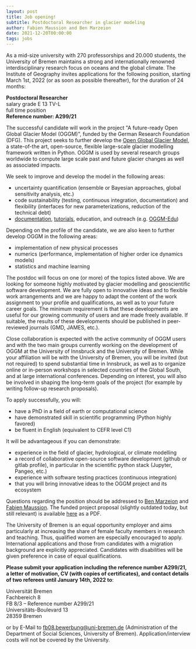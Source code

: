 ```yaml
---
layout: post
title: Job opening! 
subtitle: Postdoctoral Researcher in glacier modeling
author: Fabien Maussion and Ben Marzeion
date: 2021-12-20T00:00:00
tags: jobs
---
```


As a mid-size university with 270 professorships and 20.000 students, the University of Bremen maintains a strong and internationally renowned interdisciplinary research focus on oceans and the global climate. The Institute of Geography invites applications for the following position, starting March 1st, 2022 (or as soon as possible thereafter), for the duration of 24 months:

**Postdoctoral Researcher** <br>
salary grade E 13 TV-L <br>
full time position <br>
**Reference number: A299/21** <br>

The successful candidate will work in the project "A future-ready Open Global Glacier Model
(OGGM)", funded by the German Research Foundation (DFG). This project seeks to further develop 
the [Open Global Glacier Model](http://oggm.org), a state-of-the art, open-source, 
flexible large-scale glacier modelling framework written in Python. OGGM is used by 
several research groups worldwide to compute large scale past and future glacier 
changes as well as associated impacts.

We seek to improve and develop the model in the following areas:
- uncertainty quantification (ensemble or Bayesian approaches, global sensitivity analysis, etc.)
- code sustainability (testing, continuous integration, documentation) and flexibility (interfaces for new parameterizations, reduction of the technical debt)
- [<u>documentation</u>](https://docs.oggm.org), [<u>tutorials</u>](https://oggm.org/tutorials/stable), education, and outreach (e.g. [<u>OGGM-Edu</u>](https://edu.oggm.org))

Depending on the profile of the candidate, we are also keen to further develop OGGM in the following areas:
- implementation of new physical processes
- numerics (performance, implementation of higher order ice dynamics models)
- statistics and machine learning

The postdoc will focus on one (or more) of the topics listed above. We are looking for 
someone highly motivated by glacier modelling and geoscientific software development. 
We are fully open to innovative ideas and to flexible work arrangements and we are 
happy to adapt the content of the work assignment to your profile and qualifications, 
as well as to your future career goals. The minimum requirement is that these 
developments are useful for our growing community of users and are made freely 
available. If suitable, the results of these developments should be published 
in peer-reviewed journals (GMD, JAMES, etc.).

Close collaboration is expected with the active community of OGGM users and with the 
two main groups currently working on the development of OGGM at the University of 
Innsbruck and the University of Bremen. While your affiliation will be with the 
University of Bremen, you will be invited (but not required) to spend substantial 
time in Innsbruck, as well as to organize online or in-person workshops in 
selected countries of the Global South, and at large international conferences. 
Depending on interest, you will also be involved in shaping the long-term goals 
of the project (for example by writing follow-up research proposals).

To apply successfully, you will:
- have a PhD in a field of earth or computational science
- have demonstrated skill in scientific programming (Python highly favored)
- be fluent in English (equivalent to CEFR level C1)

It will be advantageous if you can demonstrate:
- experience in the field of glacier, hydrological, or climate modelling
- a record of collaborative open-source software development (github or gitlab profile), in particular in the scientific python stack (Jupyter, Pangeo, etc.)
- experience with software testing practices (continuous integration)
- that you will bring innovative ideas to the OGGM project and its ecosystem

Questions regarding the position should be addressed to [Ben Marzeion](mailto:ben.marzeion@uni-bremen.de) and [Fabien Maussion](mailto:fabien.maussion@uibk.ac.at). The funded project proposal (slightly
outdated today, but still relevant) is available [here](https://oggm.org/img/blog/software_project/dfg_software_proposal_final.pdf) as a PDF.

The University of Bremen is an equal opportunity employer and aims particularly at increasing the share of female faculty members in research and teaching. Thus, qualified women are especially encouraged to apply. International applications and those from candidates with a migration background are explicitly appreciated. Candidates with disabilities will be given preference in case of equal qualifications.

**Please submit your application including the reference number A299/21, a
letter of motivation, CV (with copies of certificates), and contact
details of two referees until January 14th, 2022 to**:

Universität Bremen<br>
Fachbereich 8<br>
FB 8/3 – Reference number A299/21<br>
Universitäts-Boulevard 13<br>
28359 Bremen

or by E-Mail to [fb08.bewerbung@uni-bremen.de](mailto:fb08.bewerbung@uni-bremen.de) 
(Administration of the Department of Social Sciences, University of Bremen).
Application/interview costs will not be covered by the University.
